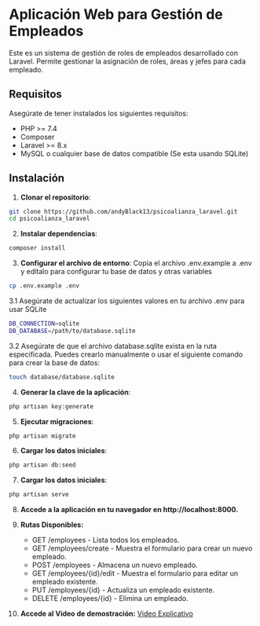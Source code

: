 # Aplicación Web para Gestión de Empleados

Este es un sistema de gestión de roles de empleados desarrollado con Laravel. Permite gestionar la asignación de roles, áreas y jefes para cada empleado.

## Requisitos

Asegúrate de tener instalados los siguientes requisitos:

- PHP >= 7.4
- Composer
- Laravel >= 8.x
- MySQL o cualquier base de datos compatible (Se esta usando SQLite)

## Instalación

1. **Clonar el repositorio**:
```bash
git clone https://github.com/andyBlack13/psicoalianza_laravel.git
cd psicoalianza_laravel
```

2. **Instalar dependencias**:
```bash
composer install
```
3. **Configurar el archivo de entorno**:
Copia el archivo .env.example a .env y edítalo para configurar tu base de datos y otras variables
```bash
cp .env.example .env
```

3.1 Asegúrate de actualizar los siguientes valores en tu archivo .env para usar SQLite
```bash
DB_CONNECTION=sqlite
DB_DATABASE=/path/to/database.sqlite
```

3.2 Asegúrate de que el archivo database.sqlite exista en la ruta especificada. Puedes crearlo manualmente o usar el siguiente comando para crear la base de datos:
```bash
touch database/database.sqlite
```

4. **Generar la clave de la aplicación**:
```bash
php artisan key:generate
```

5. **Ejecutar migraciones**:
```bash
php artisan migrate
```

6. **Cargar los datos iniciales**:
```bash
php artisan db:seed
```

7. **Cargar los datos iniciales**:
```bash
php artisan serve
```

8. **Accede a la aplicación en tu navegador en http://localhost:8000.**

9. **Rutas Disponibles:**
   - GET /employees - Lista todos los empleados.
   - GET /employees/create - Muestra el formulario para crear un nuevo empleado.
   - POST /employees - Almacena un nuevo empleado.
   - GET /employees/{id}/edit - Muestra el formulario para editar un empleado existente.
   - PUT /employees/{id} - Actualiza un empleado existente.
   - DELETE /employees/{id} - Elimina un empleado.

10. **Accede al Video de demostración:**
[Video Explicativo](https://www.loom.com/share/6013d11f5f724b4fb0b1b65a3c1ddca1?sid=13466988-f6b7-49c3-acc4-9e291c2e1b12)












